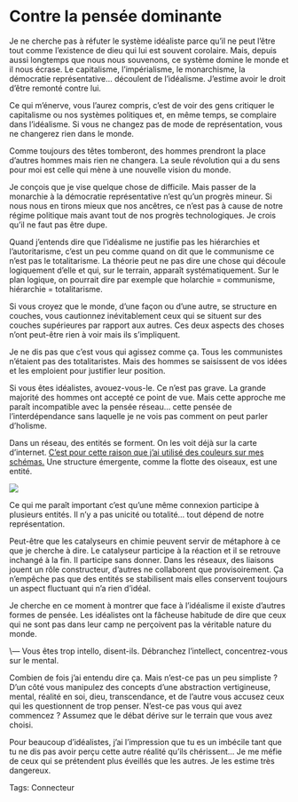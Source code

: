# Contre la pensée dominante

Je ne cherche pas à réfuter le système idéaliste parce qu’il ne peut l’être tout comme l’existence de dieu qui lui est souvent corolaire. Mais, depuis aussi longtemps que nous nous souvenons, ce système domine le monde et il nous écrase. Le capitalisme, l’impérialisme, le monarchisme, la démocratie représentative… découlent de l’idéalisme. J’estime avoir le droit d’être remonté contre lui.

Ce qui m’énerve, vous l’aurez compris, c’est de voir des gens critiquer le capitalisme ou nos systèmes politiques et, en même temps, se complaire dans l’idéalisme. Si vous ne changez pas de mode de représentation, vous ne changerez rien dans le monde.

Comme toujours des têtes tomberont, des hommes prendront la place d’autres hommes mais rien ne changera. La seule révolution qui a du sens pour moi est celle qui mène à une nouvelle vision du monde.

Je conçois que je vise quelque chose de difficile. Mais passer de la monarchie à la démocratie représentative n’est qu’un progrès mineur. Si nous nous en tirons mieux que nos ancêtres, ce n’est pas à cause de notre régime politique mais avant tout de nos progrès technologiques. Je crois qu’il ne faut pas être dupe.

Quand j’entends dire que l’idéalisme ne justifie pas les hiérarchies et l’autoritarisme, c’est un peu comme quand on dit que le communisme ce n’est pas le totalitarisme. La théorie peut ne pas dire une chose qui découle logiquement d’elle et qui, sur le terrain, apparaît systématiquement. Sur le plan logique, on pourrait dire par exemple que holarchie = communisme, hiérarchie = totalitarisme.

Si vous croyez que le monde, d’une façon ou d’une autre, se structure en couches, vous cautionnez inévitablement ceux qui se situent sur des couches supérieures par rapport aux autres. Ces deux aspects des choses n’ont peut-être rien à voir mais ils s’impliquent.

Je ne dis pas que c’est vous qui agissez comme ça. Tous les communistes n’étaient pas des totalitaristes. Mais des hommes se saisissent de vos idées et les emploient pour justifier leur position.

Si vous êtes idéalistes, avouez-vous-le. Ce n’est pas grave. La grande majorité des hommes ont accepté ce point de vue. Mais cette approche me paraît incompatible avec la pensée réseau… cette pensée de l’interdépendance sans laquelle je ne vois pas comment on peut parler d’holisme.

Dans un réseau, des entités se forment. On les voit déjà sur la carte d’internet. [C’est pour cette raison que j’ai utilisé des couleurs sur mes schémas.](/2008/10/02/de-l%e2%80%99idealisme-a-la-complexite/) Une structure émergente, comme la flotte des oiseaux, est une entité.

![](https://tcrouzet.com/images_tc/2008/10/wilber5.gif)

Ce qui me paraît important c’est qu’une même connexion participe à plusieurs entités. Il n’y a pas unicité ou totalité… tout dépend de notre représentation.

Peut-être que les catalyseurs en chimie peuvent servir de métaphore à ce que je cherche à dire. Le catalyseur participe à la réaction et il se retrouve inchangé à la fin. Il participe sans donner. Dans les réseaux, des liaisons jouent un rôle constructeur, d’autres ne collaborent que provisoirement. Ça n’empêche pas que des entités se stabilisent mais elles conservent toujours un aspect fluctuant qui n’a rien d’idéal.

Je cherche en ce moment à montrer que face à l’idéalisme il existe d’autres formes de pensée. Les idéalistes ont la fâcheuse habitude de dire que ceux qui ne sont pas dans leur camp ne perçoivent pas la véritable nature du monde.

\— Vous êtes trop intello, disent-ils. Débranchez l’intellect, concentrez-vous sur le mental.

Combien de fois j’ai entendu dire ça. Mais n’est-ce pas un peu simpliste ? D’un côté vous manipulez des concepts d’une abstraction vertigineuse, mental, réalité en soi, dieu, transcendance, et de l’autre vous accusez ceux qui les questionnent de trop penser. N’est-ce pas vous qui avez commencez ? Assumez que le débat dérive sur le terrain que vous avez choisi.

Pour beaucoup d’idéalistes, j’ai l’impression que tu es un imbécile tant que tu ne dis pas avoir perçu cette autre réalité qu’ils chérissent… Je me méfie de ceux qui se prétendent plus éveillés que les autres. Je les estime très dangereux.

Tags: Connecteur